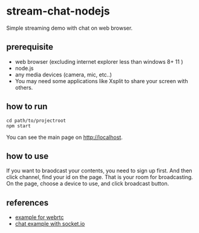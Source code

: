 # stream-chat-nodejs
Simple streaming demo with chat on web browser.

## prerequisite
* web browser (excluding internet explorer less than windows 8+ 11 )
* node.js
* any media devices (camera, mic, etc..)
 * You may need some applications like Xsplit to share your screen with others.

## how to run
```
cd path/to/projectroot
npm start
```
You can see the main page on [http://localhost](http://localhost).

## how to use
If you want to braodcast your contents, you need to sign up first.
And then click channel, find your id on the page. That is your room for broadcasting.
On the page, choose a device to use, and click broadcast button.

## references
* [example for webrtc](https://github.com/webrtc/samples/tree/gh-pages/src/content/peerconnection/multiple)
* [chat example with socket.io](https://github.com/socketio/socket.io/tree/master/examples/chat)
